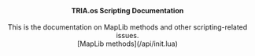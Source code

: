 <div align="center">
<strong>TRIA.os Scripting Documentation</strong><br>
<br>
This is the documentation on MapLib methods and other scripting-related issues.
</br>
[MapLib methods](/api/init.lua)
</div>